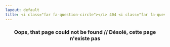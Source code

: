 ```yaml
---
layout: default
title: <i class="far fa-question-circle"></i> 404 <i class="far fa-question-circle"></i>
---
```

<center>
<h3>Oops, that page could not be found // Désolé, cette page n'existe pas
